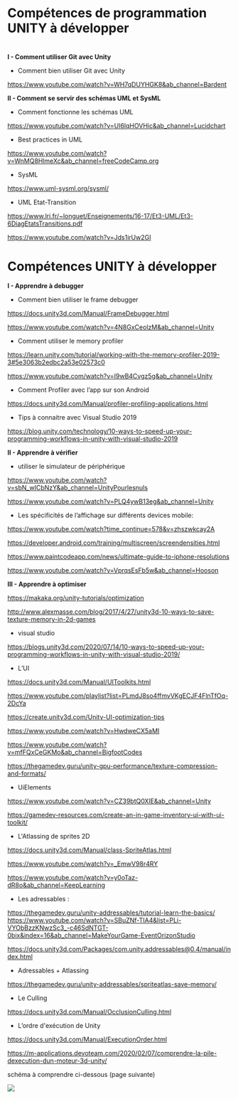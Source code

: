 ﻿**Compétences de programmation 
UNITY à développer** 
===============================
#
**I - Comment utiliser Git avec Unity**

- Comment bien utiliser Git avec Unity

<https://www.youtube.com/watch?v=WH7qDUYHGK8&ab_channel=Bardent> 

**II - Comment se servir des schémas UML et SysML**

- Comment fonctionne les schémas UML

<https://www.youtube.com/watch?v=UI6lqHOVHic&ab_channel=Lucidchart> 

- Best practices in UML

<https://www.youtube.com/watch?v=WnMQ8HlmeXc&ab_channel=freeCodeCamp.org> 

- SysML

<https://www.uml-sysml.org/sysml/> 

- UML Etat-Transition

<https://www.lri.fr/~longuet/Enseignements/16-17/Et3-UML/Et3-6DiagEtatsTransitions.pdf> 

<https://www.youtube.com/watch?v=Jds1irUw2GI>

#
#
**Compétences UNITY 
à développer** 
====================



**I - Apprendre à debugger**

- Comment bien utiliser le frame debugger 

<https://docs.unity3d.com/Manual/FrameDebugger.html> 

<https://www.youtube.com/watch?v=4N8GxCeolzM&ab_channel=Unity> 

- Comment utiliser le memory profiler 

<https://learn.unity.com/tutorial/working-with-the-memory-profiler-2019-3#5e3063b2edbc2a53e02573c0> 

<https://www.youtube.com/watch?v=I9wB4Cvgz5g&ab_channel=Unity>  

- Comment Profiler avec l’app sur son Android

<https://docs.unity3d.com/Manual/profiler-profiling-applications.html> 

- Tips à connaitre avec Visual Studio 2019

<https://blog.unity.com/technology/10-ways-to-speed-up-your-programming-workflows-in-unity-with-visual-studio-2019> 



**II - Apprendre à vérifier**

- utiliser le simulateur de périphérique

<https://www.youtube.com/watch?v=sbN_wICbNzY&ab_channel=UnityPourlesnuls>

<https://www.youtube.com/watch?v=PLQ4ywB13eg&ab_channel=Unity>  


- Les spécificités de l’affichage sur différents devices mobile:

<https://www.youtube.com/watch?time_continue=578&v=zhszwkcay2A> 

<https://developer.android.com/training/multiscreen/screendensities.html>

<https://www.paintcodeapp.com/news/ultimate-guide-to-iphone-resolutions>

<https://www.youtube.com/watch?v=VprqsEsFb5w&ab_channel=Hooson> 




**III - Apprendre à optimiser** 

<https://makaka.org/unity-tutorials/optimization>

<http://www.alexmasse.com/blog/2017/4/27/unity3d-10-ways-to-save-texture-memory-in-2d-games> 

- visual studio

<https://blogs.unity3d.com/2020/07/14/10-ways-to-speed-up-your-programming-workflows-in-unity-with-visual-studio-2019/>

- L’UI

<https://docs.unity3d.com/Manual/UIToolkits.html> 

<https://www.youtube.com/playlist?list=PLmdJ8so4ffmvVKgECJF4FlnTfOq-2DcYa> 

<https://create.unity3d.com/Unity-UI-optimization-tips>

<https://www.youtube.com/watch?v=HwdweCX5aMI>

<https://www.youtube.com/watch?v=mfFQxCeGKMo&ab_channel=BigfootCodes> 

<https://thegamedev.guru/unity-gpu-performance/texture-compression-and-formats/> 

- UiElements

<https://www.youtube.com/watch?v=CZ39btQ0XlE&ab_channel=Unity>

<https://gamedev-resources.com/create-an-in-game-inventory-ui-with-ui-toolkit/> 

- L'Atlassing de sprites 2D

<https://docs.unity3d.com/Manual/class-SpriteAtlas.html>

<https://www.youtube.com/watch?v=_EmwV98r4RY>

<https://www.youtube.com/watch?v=y0oTaz-dR8o&ab_channel=KeepLearning> 

- Les adressables :

<https://thegamedev.guru/unity-addressables/tutorial-learn-the-basics/> 
<https://www.youtube.com/watch?v=SBuZNf-TIA4&list=PLi-VYObBzzKNwzSc3_-c46SdNTGT-0bix&index=16&ab_channel=MakeYourGame-EventOrizonStudio> 

<https://docs.unity3d.com/Packages/com.unity.addressables@0.4/manual/index.html>

- Adressables + Atlassing

<https://thegamedev.guru/unity-addressables/spriteatlas-save-memory/> 

- Le Culling 

<https://docs.unity3d.com/Manual/OcclusionCulling.html> 

- L’ordre d'exécution de Unity

<https://docs.unity3d.com/Manual/ExecutionOrder.html> 

<https://m-applications.devoteam.com/2020/02/07/comprendre-la-pile-dexecution-dun-moteur-3d-unity/> 

schéma à comprendre ci-dessous (page suivante)

![](../resources/DOC_Unity_a_connaitre/Aspose.Words.2a3feb5d-1908-4876-a738-4021c67475f2.001.png)
